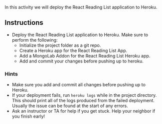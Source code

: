 In this activity we will deploy the React Reading List application to Heroku.
## Instructions
* Deploy the React Reading List application to Heroku. Make sure to perform the following:
  * Initialize the project folder as a git repo.
  * Create a Heroku app for the React Reading List App.
  * Add a MongoLab Addon for the React Reading List Heroku app.
  * Add and commit your changes before pushing up to heroku.
### Hints
* Make sure you add and commit all changes before pushing up to Heroku.
* If your deployment fails, run `heroku logs` while in the project directory. This should print all of the logs produced from the failed deployment. Usually the issue can be found at the start of any errors.
* Ask an instructor or TA for help if you get stuck. Help your neighbor if you finish early!